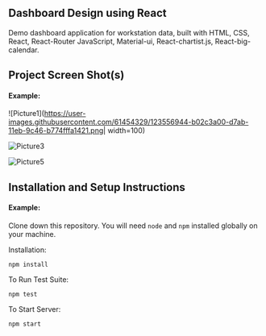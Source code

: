 ## Dashboard Design using React

Demo dashboard application for workstation data, built with HTML, CSS, React, React-Router JavaScript, Material-ui, React-chartist.js, React-big-calendar.


## Project Screen Shot(s)

#### Example:   

![Picture1](https://user-images.githubusercontent.com/61454329/123556944-b02c3a00-d7ab-11eb-9c46-b774fffa1421.png| width=100)

![Picture3](https://user-images.githubusercontent.com/61454329/123556956-bde1bf80-d7ab-11eb-9d69-cac9e17d32af.png)

![Picture5](https://user-images.githubusercontent.com/61454329/123556966-c6d29100-d7ab-11eb-91cf-859d6605d0ee.png)


## Installation and Setup Instructions

#### Example:  

Clone down this repository. You will need `node` and `npm` installed globally on your machine.  

Installation:

`npm install`  

To Run Test Suite:  

`npm test`  

To Start Server:

`npm start`  





